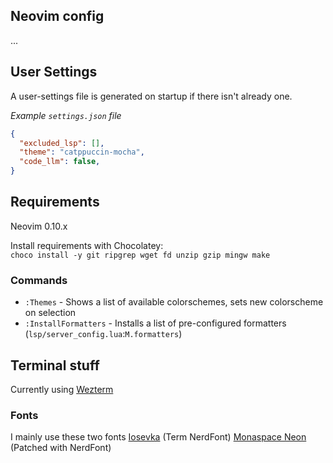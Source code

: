 ## Neovim config

...

## User Settings

A user-settings file is generated on startup if there isn't already one.

_Example `settings.json` file_

```json
{
  "excluded_lsp": [],
  "theme": "catppuccin-mocha",
  "code_llm": false,
}
```

## Requirements

Neovim 0.10.x  

Install requirements with Chocolatey:  
```choco install -y git ripgrep wget fd unzip gzip mingw make```

### Commands
- `:Themes` - Shows a list of available colorschemes, sets new colorscheme on selection
- `:InstallFormatters` - Installs a list of pre-configured formatters (`lsp/server_config.lua`:`M.formatters`) 

## Terminal stuff

Currently using [Wezterm](https://github.com/wez/wezterm)

### Fonts

I mainly use these two fonts
[Iosevka](https://typeof.net/Iosevka/) (Term NerdFont)
[Monaspace Neon](https://monaspace.githubnext.com/) (Patched with NerdFont)

